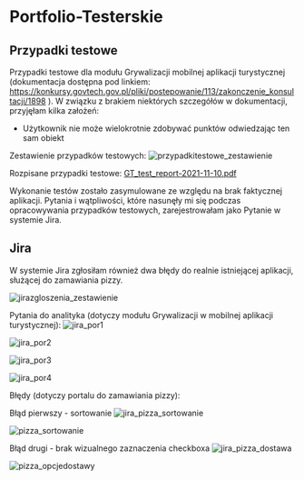 # Portfolio-Testerskie

## Przypadki testowe

Przypadki testowe dla modułu Grywalizacji mobilnej aplikacji turystycznej (dokumentacja dostępna pod linkiem: https://konkursy.govtech.gov.pl/pliki/postepowanie/113/zakonczenie_konsultacji/1898 ). W związku z brakiem niektórych szczegółów w dokumentacji, przyjęłam kilka założeń:
* Użytkownik nie może wielokrotnie zdobywać punktów odwiedzając ten sam obiekt

Zestawienie przypadków testowych:
![przypadkitestowe_zestawienie](https://user-images.githubusercontent.com/36271849/141099871-f2730874-dab2-4120-97f6-f3860cfba85e.JPG)

Rozpisane przypadki testowe: [GT_test_report-2021-11-10.pdf](https://github.com/wlodarczyk-agnieszka/Portfolio-Testerskie/files/7512035/GT_test_report-2021-11-10.pdf)

Wykonanie testów zostało zasymulowane ze względu na brak faktycznej aplikacji. Pytania i wątpliwości, które nasunęły mi się podczas opracowywania przypadków testowych, zarejestrowałam jako Pytanie w systemie Jira. 

## Jira
W systemie Jira zgłosiłam również dwa błędy do realnie istniejącej aplikacji, służącej do zamawiania pizzy.

![jirazgloszenia_zestawienie](https://user-images.githubusercontent.com/36271849/141100082-c77de5d4-c247-4103-a77b-4ec9a5ff0fc8.JPG)

Pytania do analityka (dotyczy modułu Grywalizacji w mobilnej aplikacji turystycznej):
![jira_por1](https://user-images.githubusercontent.com/36271849/141100177-4fbe9107-48f1-4d53-94a0-8ac4f78cf75b.JPG)

![jira_por2](https://user-images.githubusercontent.com/36271849/141100193-21c1d251-847d-4b0e-a6c1-58e54391cd17.JPG)

![jira_por3](https://user-images.githubusercontent.com/36271849/141100203-61d919b9-e1f3-4cd4-8e0f-83684d0469e7.JPG)

![jira_por4](https://user-images.githubusercontent.com/36271849/141100208-b2ed32b0-e93c-48f4-bf75-cc3b3507b5c0.JPG)

Błędy (dotyczy portalu do zamawiania pizzy):

Błąd pierwszy - sortowanie
![jira_pizza_sortowanie](https://user-images.githubusercontent.com/36271849/141101090-957ad9b2-899d-40a2-8a3c-26b7b09468de.JPG)

![pizza_sortowanie](https://user-images.githubusercontent.com/36271849/141101122-44a8db7b-ef67-4734-8ba4-a7a55a562e5e.JPG)


Błąd drugi - brak wizualnego zaznaczenia checkboxa
![jira_pizza_dostawa](https://user-images.githubusercontent.com/36271849/141100414-62f01449-5438-4ab5-8319-0cf5904f2af4.JPG)

![pizza_opcjedostawy](https://user-images.githubusercontent.com/36271849/141100421-ea9b7e97-de19-40bb-bb16-0cec957ead75.JPG)
